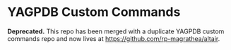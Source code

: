 # YAGPDB Custom Commands

**Deprecated.** This repo has been merged with a duplicate YAGPDB custom commands repo and now lives at https://github.com/rp-magrathea/altair.
